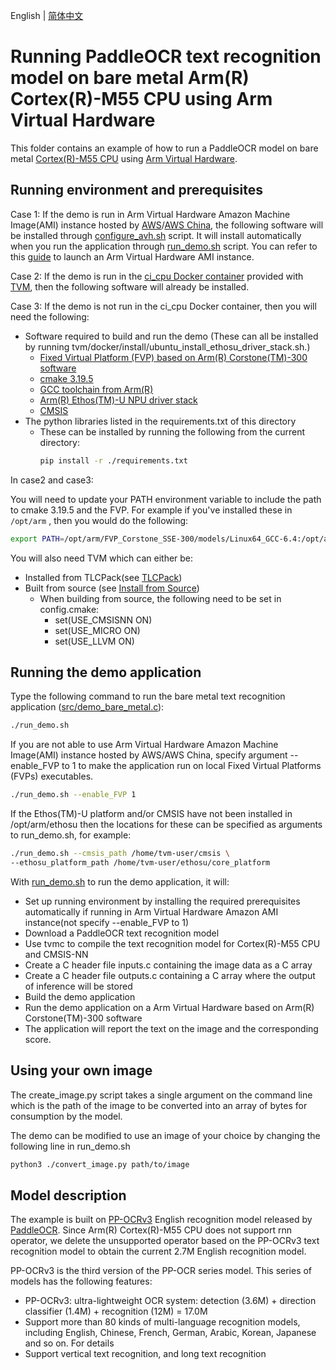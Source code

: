 <!--- Licensed to the Apache Software Foundation (ASF) under one -->
<!--- or more contributor license agreements.  See the NOTICE file -->
<!--- distributed with this work for additional information -->
<!--- regarding copyright ownership.  The ASF licenses this file -->
<!--- to you under the Apache License, Version 2.0 (the -->
<!--- "License"); you may not use this file except in compliance -->
<!--- with the License.  You may obtain a copy of the License at -->

<!---   http://www.apache.org/licenses/LICENSE-2.0 -->

<!--- Unless required by applicable law or agreed to in writing, -->
<!--- software distributed under the License is distributed on an -->
<!--- "AS IS" BASIS, WITHOUT WARRANTIES OR CONDITIONS OF ANY -->
<!--- KIND, either express or implied.  See the License for the -->
<!--- specific language governing permissions and limitations -->
<!--- under the License. -->

English | [简体中文](README_ch.md)

Running PaddleOCR text recognition model on bare metal Arm(R) Cortex(R)-M55 CPU using Arm Virtual Hardware
======================================================================

This folder contains an example of how to run a PaddleOCR model on bare
metal [Cortex(R)-M55 CPU](https://www.arm.com/products/silicon-ip-cpu/cortex-m/cortex-m55)
using [Arm Virtual Hardware](https://www.arm.com/products/development-tools/simulation/virtual-hardware).


Running environment and prerequisites
-------------
Case 1: If the demo is run in Arm Virtual Hardware Amazon Machine Image(AMI) instance hosted
by [AWS](https://aws.amazon.com/marketplace/pp/prodview-urbpq7yo5va7g?sr=0-1&ref_=beagle&applicationId=AWSMPContessa)/[AWS China](https://awsmarketplace.amazonaws.cn/marketplace/pp/prodview-2y7nefntbmybu),
the following software will be installed through [configure_avh.sh](./configure_avh.sh) script. It will install
automatically when you run the application through [run_demo.sh](./run_demo.sh) script.
You can refer to this [guide](https://arm-software.github.io/AVH/main/examples/html/MicroSpeech.html#amilaunch) to
launch an Arm Virtual Hardware AMI instance.

Case 2: If the demo is run in
the [ci_cpu Docker container](https://github.com/apache/tvm/blob/main/docker/Dockerfile.ci_cpu) provided
with [TVM](https://github.com/apache/tvm), then the following software will already be installed.

Case 3: If the demo is not run in the ci_cpu Docker container, then you will need the following:

- Software required to build and run the demo (These can all be installed by running
  tvm/docker/install/ubuntu_install_ethosu_driver_stack.sh.)
    - [Fixed Virtual Platform (FVP) based on Arm(R) Corstone(TM)-300 software](https://developer.arm.com/tools-and-software/open-source-software/arm-platforms-software/arm-ecosystem-fvps)
    - [cmake 3.19.5](https://github.com/Kitware/CMake/releases/)
    - [GCC toolchain from Arm(R)](https://developer.arm.com/-/media/Files/downloads/gnu-rm/10-2020q4/gcc-arm-none-eabi-10-2020-q4-major-x86_64-linux.tar.bz2)
    - [Arm(R) Ethos(TM)-U NPU driver stack](https://review.mlplatform.org)
    - [CMSIS](https://github.com/ARM-software/CMSIS_5)
- The python libraries listed in the requirements.txt of this directory
    - These can be installed by running the following from the current directory:
      ```bash
      pip install -r ./requirements.txt
      ```

In case2 and case3:

You will need to update your PATH environment variable to include the path to cmake 3.19.5 and the FVP.
For example if you've installed these in ```/opt/arm``` , then you would do the following:

```bash
export PATH=/opt/arm/FVP_Corstone_SSE-300/models/Linux64_GCC-6.4:/opt/arm/cmake/bin:$PATH
```

You will also need TVM which can either be:

- Installed from TLCPack(see [TLCPack](https://tlcpack.ai/))
- Built from source (see [Install from Source](https://tvm.apache.org/docs/install/from_source.html))
    - When building from source, the following need to be set in config.cmake:
        - set(USE_CMSISNN ON)
        - set(USE_MICRO ON)
        - set(USE_LLVM ON)

Running the demo application
----------------------------
Type the following command to run the bare metal text recognition
application ([src/demo_bare_metal.c](./src/demo_bare_metal.c)):

```bash
./run_demo.sh
```

If you are not able to use Arm Virtual Hardware Amazon Machine Image(AMI) instance hosted by AWS/AWS China, specify
argument --enable_FVP to 1 to make the application run on local Fixed Virtual Platforms (FVPs) executables.

```bash
./run_demo.sh --enable_FVP 1
```

If the Ethos(TM)-U platform and/or CMSIS have not been installed in /opt/arm/ethosu then
the locations for these can be specified as arguments to run_demo.sh, for example:

```bash
./run_demo.sh --cmsis_path /home/tvm-user/cmsis \
--ethosu_platform_path /home/tvm-user/ethosu/core_platform
```

With [run_demo.sh](./run_demo.sh) to run the demo application, it will:

- Set up running environment by installing the required prerequisites automatically if running in Arm Virtual Hardware
  Amazon AMI instance(not specify --enable_FVP to 1)
- Download a PaddleOCR text recognition model
- Use tvmc to compile the text recognition model for Cortex(R)-M55 CPU and CMSIS-NN
- Create a C header file inputs.c containing the image data as a C array
- Create a C header file outputs.c containing a C array where the output of inference will be stored
- Build the demo application
- Run the demo application on a Arm Virtual Hardware based on Arm(R) Corstone(TM)-300 software
- The application will report the text on the image and the corresponding score.

Using your own image
--------------------
The create_image.py script takes a single argument on the command line which is the path of the
image to be converted into an array of bytes for consumption by the model.

The demo can be modified to use an image of your choice by changing the following line in run_demo.sh

```bash
python3 ./convert_image.py path/to/image
```

Model description
-----------------
The example is built
on [PP-OCRv3](https://github.com/PaddlePaddle/PaddleOCR/blob/dygraph/doc/doc_ch/PP-OCRv3_introduction.md) English
recognition model released by [PaddleOCR](https://github.com/PaddlePaddle/PaddleOCR). Since Arm(R) Cortex(R)-M55 CPU
does not support rnn operator, we delete the unsupported operator based on the PP-OCRv3 text recognition model to obtain
the current 2.7M English recognition model.

PP-OCRv3 is the third version of the PP-OCR series model. This series of models has the following features:

- PP-OCRv3: ultra-lightweight OCR system: detection (3.6M) + direction classifier (1.4M) + recognition (12M) = 17.0M
- Support more than 80 kinds of multi-language recognition models, including English, Chinese, French, German, Arabic,
  Korean, Japanese and so on. For details
- Support vertical text recognition, and long text recognition


